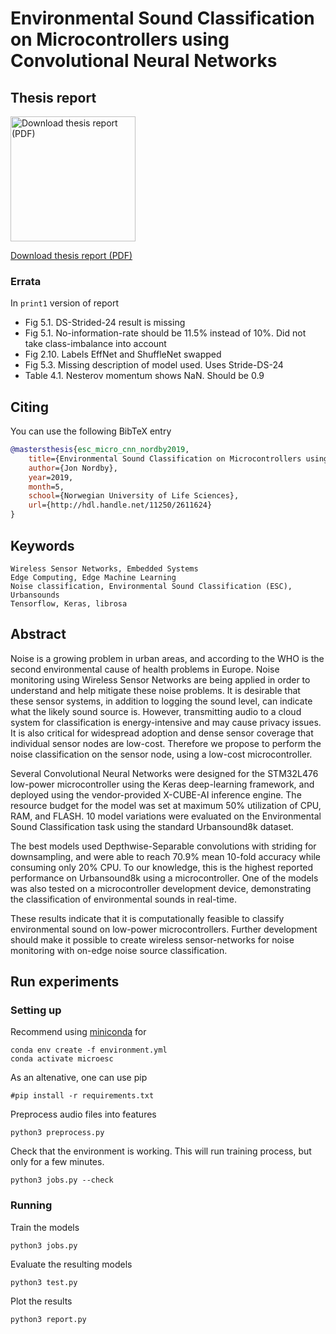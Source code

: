 
# Environmental Sound Classification on Microcontrollers using Convolutional Neural Networks

## Thesis report

<a href="https://github.com/jonnor/ESC-CNN-microcontroller/releases/download/print1/report-print1.pdf"><img src="https://github.com/jonnor/ESC-CNN-microcontroller/raw/master/report/img/frontpage.png" height="200" alt="Download thesis report (PDF)"></a>

<a href="https://github.com/jonnor/ESC-CNN-microcontroller/releases/download/print1/report-print1.pdf">Download thesis report (PDF)</a>

### Errata

In `print1` version of report

- Fig 5.1. DS-Strided-24 result is missing
- Fig 5.1. No-information-rate should be 11.5% instead of 10%.
Did not take class-imbalance into account
- Fig 2.10. Labels EffNet and ShuffleNet swapped
- Fig 5.3. Missing description of model used. Uses Stride-DS-24
- Table 4.1. Nesterov momentum shows NaN. Should be 0.9

## Citing

You can use the following BibTeX entry

```bibtex
@mastersthesis{esc_micro_cnn_nordby2019,
    title={Environmental Sound Classification on Microcontrollers using Convolutional Neural Networks},
    author={Jon Nordby},
    year=2019,
    month=5,
    school={Norwegian University of Life Sciences},
    url={http://hdl.handle.net/11250/2611624}
}
```

## Keywords

    Wireless Sensor Networks, Embedded Systems
    Edge Computing, Edge Machine Learning
    Noise classification, Environmental Sound Classification (ESC), Urbansounds
    Tensorflow, Keras, librosa

## Abstract

Noise is a growing problem in urban areas,
and according to the WHO is the second environmental cause of health problems in Europe.
Noise monitoring using Wireless Sensor Networks are
being applied in order to understand and help mitigate these noise problems.
It is desirable that these sensor systems, in addition to logging the sound level,
can indicate what the likely sound source is.
However, transmitting audio to a cloud system for classification is
energy-intensive and may cause privacy issues.
It is also critical for widespread adoption and dense sensor coverage that
individual sensor nodes are low-cost.
Therefore we propose to perform the noise classification on the sensor node,
using a low-cost microcontroller.

Several Convolutional Neural Networks were designed for the
STM32L476 low-power microcontroller using the Keras deep-learning framework,
and deployed using the vendor-provided X-CUBE-AI inference engine.
The resource budget for the model was set at maximum 50% utilization of CPU, RAM, and FLASH.
10 model variations were evaluated on the Environmental Sound Classification task
using the standard Urbansound8k dataset.

The best models used Depthwise-Separable convolutions with striding for downsampling,
and were able to reach 70.9\% mean 10-fold accuracy while consuming only 20% CPU.
To our knowledge, this is the highest reported performance on Urbansound8k using a microcontroller.
One of the models was also tested on a microcontroller development device,
demonstrating the classification of environmental sounds in real-time.

These results indicate that it is computationally feasible to classify environmental sound
on low-power microcontrollers.
Further development should make it possible to create wireless sensor-networks
for noise monitoring with on-edge noise source classification.


## Run experiments

### Setting up

Recommend using [miniconda](https://conda.io/en/latest/miniconda.html) for

    conda env create -f environment.yml
    conda activate microesc

As an altenative, one can use pip

    #pip install -r requirements.txt

Preprocess audio files into features

    python3 preprocess.py

Check that the environment is working.
This will run training process, but only for a few minutes.

    python3 jobs.py --check

### Running

Train the models

    python3 jobs.py

Evaluate the resulting models

    python3 test.py

Plot the results

    python3 report.py

